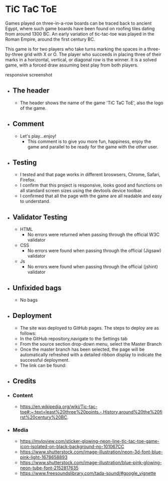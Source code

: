 # TiC TaC ToE #

Games played on three-in-a-row boards can be traced back to ancient Egypt, where such game boards have been found on roofing tiles dating from around 1300 BC.
An early variation of tic-tac-toe was played in the Roman Empire, around the first century BC.

This game is for two players who take turns marking the spaces in a three-by-three grid with X or O. The player who succeeds in placing three of their marks in a horizontal, vertical, or diagonal row is the winner. It is a solved game, with a forced draw assuming best play from both players.

responsive screenshot

- ## The header
  - The header shows the name of the game 'TiC TaC ToE', also the logo of the game.

- ## Comment
  - Let's play...enjoy!
     - This comment is to give you more fun, happiness, enjoy the game and parallel to be ready for the game with the other user.

- ## Testing
  - I tested and that page works in different broswsers, Chrome, Safari, Firefox.
  - I confirm that this project is responsive, looks good and functions on all standard screen sizes using the     devtools device toolbar.
  - I confirmed that all the page with the game are all readable and easy to understand. 

- ## Validator Testing
  - HTML 
    - No errors were returned when passing through the official W3C validator
  - CSS
    - No errors were found when passing through the official (Jigsaw) validator
  - Js
    - No errors were found when passing through the official (jshint) validator

- ## Unfixided bags
    - No bags

- ## Deployment
    - The site was deployed to GitHub pages. The steps to deploy are as follows:
    - In the GitHub repository,navigate to the Settings tab
    - From the source section drop-down menu, select the Master Branch
    - Once the master branch has been selected, the page will be automatically refreshed with a detailed ribbon 
     display to indicate the successful deployment.
    - The link can be found:

- ## Credits
 - ### Content
   - https://en.wikipedia.org/wiki/Tic-tac-toe#:~:text=least%20three%20points.-,History,around%20the%20first%20century%20BC.

 - ### Media
   - https://myloview.com/sticker-glowing-neon-line-tic-tac-toe-game-icon-isolated-on-black-background-no-101067CC
   - https://www.shutterstock.com/image-illustration/neon-3d-font-blue-pink-light-1678658893
   - https://www.shutterstock.com/image-illustration/blue-pink-glowing-neon-tube-font-2152817635
   - https://www.freesoundslibrary.com/tada-sound/#google_vignette
   